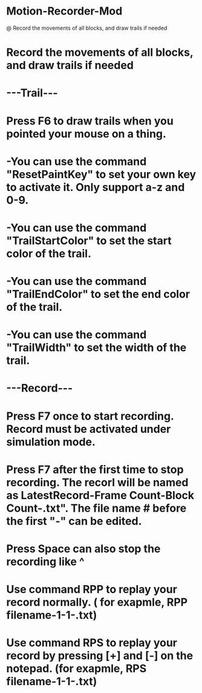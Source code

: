 # Motion-Recorder-Mod
@ Record the movements of all blocks, and draw trails if needed
# Record the movements of all blocks, and draw trails if needed 
# ---Trail--- 
# Press F6 to draw trails when you pointed your mouse on a thing. 
# 	-You can use the command "ResetPaintKey" to set your own key to activate it. Only support a-z and 0-9. 
# 	-You can use the command "TrailStartColor" to set the start color of the trail.
# 	-You can use the command "TrailEndColor" to set the end color of the trail.
# 	-You can use the command "TrailWidth" to set the width of the trail.
# ---Record--- 
# Press F7 once to start recording. Record must be activated under simulation mode. 
# Press F7 after the first time to stop recording. The recorl will be named as LatestRecord-Frame Count-Block Count-.txt". The file name # before the first "-" can be edited. 
# Press Space can also stop the recording like ^ 
# Use command RPP to replay your record normally. ( for exapmle, RPP filename-1-1-.txt) 
# Use command RPS to replay your record by pressing [+] and [-] on the notepad. (for exapmle, RPS filename-1-1-.txt)
